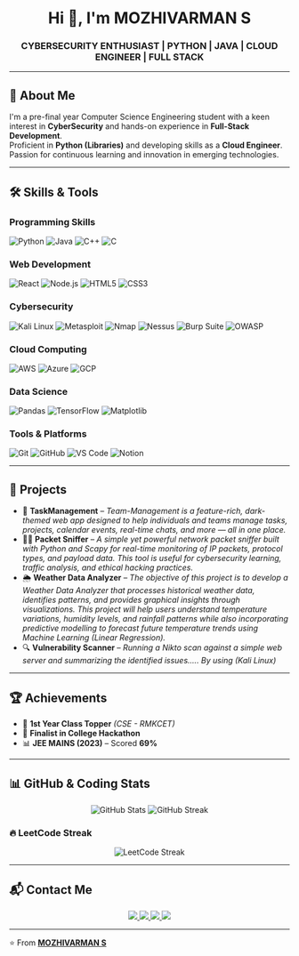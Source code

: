 <h1 align="center">Hi 👋, I'm MOZHIVARMAN S</h1>
<h3 align="center">CYBERSECURITY ENTHUSIAST | PYTHON | JAVA | CLOUD ENGINEER | FULL STACK</h3>

---

## 🌟 About Me  
I'm a pre-final year Computer Science Engineering student with a keen interest in **CyberSecurity** and hands-on experience in **Full-Stack Development**.  
Proficient in **Python (Libraries)** and developing skills as a **Cloud Engineer**.  
Passion for continuous learning and innovation in emerging technologies.

---

## 🛠️ Skills & Tools  

### **Programming Skills**  
![Python](https://img.shields.io/badge/Python-3776AB?style=for-the-badge&logo=python&logoColor=white)
![Java](https://img.shields.io/badge/Java-ED8B00?style=for-the-badge&logo=java&logoColor=white)
![C++](https://img.shields.io/badge/C%2B%2B-00599C?style=for-the-badge&logo=c%2B%2B&logoColor=white)
![C](https://img.shields.io/badge/C-00599C?style=for-the-badge&logo=c&logoColor=white)

### **Web Development**  
![React](https://img.shields.io/badge/React-20232A?style=for-the-badge&logo=react&logoColor=61DAFB)
![Node.js](https://img.shields.io/badge/Node.js-43853D?style=for-the-badge&logo=node.js&logoColor=white)
![HTML5](https://img.shields.io/badge/HTML5-E34F26?style=for-the-badge&logo=html5&logoColor=white)
![CSS3](https://img.shields.io/badge/CSS3-1572B6?style=for-the-badge&logo=css3&logoColor=white)

### **Cybersecurity**  
![Kali Linux](https://img.shields.io/badge/Kali_Linux-557C94?style=for-the-badge&logo=kalilinux&logoColor=white)
![Metasploit](https://img.shields.io/badge/Metasploit-4E4E4E?style=for-the-badge&logo=metasploit&logoColor=white)
![Nmap](https://img.shields.io/badge/Nmap-00457C?style=for-the-badge&logo=nmap&logoColor=white)
![Nessus](https://img.shields.io/badge/Nessus-00B5E2?style=for-the-badge&logoColor=white)
![Burp Suite](https://img.shields.io/badge/Burp_Suite-FF6633?style=for-the-badge&logo=burpsuite&logoColor=white)
![OWASP](https://img.shields.io/badge/OWASP_Top_10-000000?style=for-the-badge&logo=owasp&logoColor=white)

### **Cloud Computing**  
![AWS](https://img.shields.io/badge/AWS-232F3E?style=for-the-badge&logo=amazon-aws&logoColor=white)
![Azure](https://img.shields.io/badge/Azure-0078D4?style=for-the-badge&logo=microsoft-azure&logoColor=white)
![GCP](https://img.shields.io/badge/GCP-4285F4?style=for-the-badge&logo=google-cloud&logoColor=white)

### **Data Science**  
![Pandas](https://img.shields.io/badge/Pandas-150458?style=for-the-badge&logo=pandas&logoColor=white)
![TensorFlow](https://img.shields.io/badge/TensorFlow-FF6F00?style=for-the-badge&logo=tensorflow&logoColor=white)
![Matplotlib](https://img.shields.io/badge/Matplotlib-11557C?style=for-the-badge&logo=matplotlib&logoColor=white)

### **Tools & Platforms**  
![Git](https://img.shields.io/badge/Git-F05032?style=for-the-badge&logo=git&logoColor=white)
![GitHub](https://img.shields.io/badge/GitHub-181717?style=for-the-badge&logo=github&logoColor=white)
![VS Code](https://img.shields.io/badge/VS%20Code-007ACC?style=for-the-badge&logo=visual-studio-code&logoColor=white)
![Notion](https://img.shields.io/badge/Notion-000000?style=for-the-badge&logo=notion&logoColor=white)

---

## 🚀 Projects  

- 🔧 **TaskManagement** – *Team-Management is a feature-rich, dark-themed web app designed to help individuals and teams manage tasks, projects, calendar events, real-time chats, and more — all in one place.*  
- 🕵️‍♂️ **Packet Sniffer** – *A simple yet powerful network packet sniffer built with Python and Scapy for real-time monitoring of IP packets, protocol types, and payload data. 
This tool is useful for cybersecurity learning, traffic analysis, and ethical hacking practices.*  
- 🌦️ **Weather Data Analyzer** – *The objective of this project is to develop a Weather Data Analyzer that processes historical weather data, identifies patterns, and provides graphical insights through visualizations. This project will help users understand temperature variations, humidity levels, and rainfall patterns while also incorporating predictive modelling to forecast future temperature trends using Machine Learning (Linear Regression).*  
- 🔍 **Vulnerability Scanner** – *Running a Nikto scan against a simple web server and summarizing the identified issues..... By using (Kali Linux)*  

---

## 🏆 Achievements  

- 🥇 **1st Year Class Topper** *(CSE - RMKCET)*  
- 🎯 **Finalist in College Hackathon**  
- 📊 **JEE MAINS (2023)** – Scored **69%**

---

## 📊 GitHub & Coding Stats  

<p align="center">
  <img src="https://github-readme-stats.vercel.app/api?username=MozhivarmanS&show_icons=true&theme=tokyonight" alt="GitHub Stats" />
  <img src="https://github-readme-streak-stats.herokuapp.com/?user=MozhivarmanS&theme=tokyonight" alt="GitHub Streak" />
</p>

### 🔥 LeetCode Streak  
<p align="center">
  <img src="https://leetcard.jacoblin.cool/MOZHIVARMAN_S?theme=dark&font=baloo&ext=activity" alt="LeetCode Streak" />
</p>

---

## 📬 Contact Me  

<p align="center">
  <a href="https://www.linkedin.com/in/mozhivarmanofficial/" target="_blank">
    <img src="https://img.shields.io/badge/LinkedIn-0077B5?style=for-the-badge&logo=linkedin&logoColor=white"/>
  </a>
  <a href="https://leetcode.com/u/MOZHIVARMAN_S/" target="_blank">
    <img src="https://img.shields.io/badge/LeetCode-FFA116?style=for-the-badge&logo=leetcode&logoColor=white"/>
  </a>
  <a href="https://www.instagram.com/iam_ur_skm_69/" target="_blank">
    <img src="https://img.shields.io/badge/Instagram-E4405F?style=for-the-badge&logo=instagram&logoColor=white"/>
  </a>
  <a href="mailto:yourmail@example.com" target="_blank">
    <img src="https://img.shields.io/badge/Gmail-D14836?style=for-the-badge&logo=gmail&logoColor=white"/>
  </a>
</p>

---

⭐️ From [**MOZHIVARMAN S**](https://github.com/MozhivarmanS)

